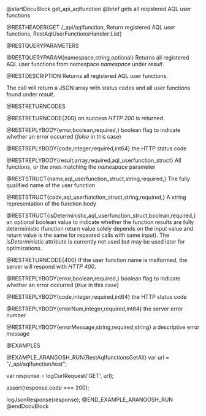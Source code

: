 
@startDocuBlock get_api_aqlfunction
@brief gets all reqistered AQL user functions

@RESTHEADER{GET /_api/aqlfunction, Return registered AQL user functions, RestAqlUserFunctionsHandler:List}

@RESTQUERYPARAMETERS

@RESTQUERYPARAM{namespace,string,optional}
Returns all registered AQL user functions from namespace *namespace* under *result*.

@RESTDESCRIPTION
Returns all registered AQL user functions.

The call will return a JSON array with status codes and all user functions found under *result*.

@RESTRETURNCODES

@RESTRETURNCODE{200}
on success *HTTP 200* is returned.

@RESTREPLYBODY{error,boolean,required,}
boolean flag to indicate whether an error occurred (*false* in this case)

@RESTREPLYBODY{code,integer,required,int64}
the HTTP status code

@RESTREPLYBODY{result,array,required,aql_userfunction_struct}
All functions, or the ones matching the *namespace* parameter 

@RESTSTRUCT{name,aql_userfunction_struct,string,required,}
The fully qualified name of the user function

@RESTSTRUCT{code,aql_userfunction_struct,string,required,}
A string representation of the function body

@RESTSTRUCT{isDeterministic,aql_userfunction_struct,boolean,required,}
an optional boolean value to indicate whether the function
results are fully deterministic (function return value solely depends on
the input value and return value is the same for repeated calls with same
input). The *isDeterministic* attribute is currently not used but may be
used later for optimizations.

@RESTRETURNCODE{400}
If the user function name is malformed, the server will respond with *HTTP 400*.

@RESTREPLYBODY{error,boolean,required,}
boolean flag to indicate whether an error occurred (*true* in this case)

@RESTREPLYBODY{code,integer,required,int64}
the HTTP status code

@RESTREPLYBODY{errorNum,integer,required,int64}
the server error number

@RESTREPLYBODY{errorMessage,string,required,string}
a descriptive error message

@EXAMPLES

@EXAMPLE_ARANGOSH_RUN{RestAqlfunctionsGetAll}
  var url = "/_api/aqlfunction/test";

  var response = logCurlRequest('GET', url);

  assert(response.code === 200);

  logJsonResponse(response);
@END_EXAMPLE_ARANGOSH_RUN
@endDocuBlock
